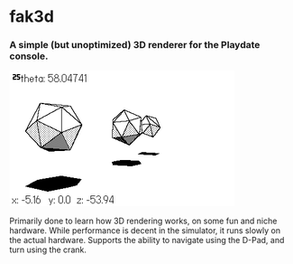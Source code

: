 # fak3d

### A simple (but unoptimized) 3D renderer for the Playdate console.

![3d scene](source/assets/fak3d.gif)

Primarily done to learn how 3D rendering works, on some fun and niche hardware.
While performance is decent in the simulator, it runs slowly on the actual
hardware. Supports the ability to navigate using the D-Pad, and turn using the
crank.
